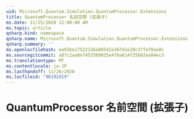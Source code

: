 ```yaml
---
uid: Microsoft.Quantum.Simulation.QuantumProcessor.Extensions
title: QuantumProcessor 名前空間 (拡張子)
ms.date: 11/25/2020 12:00:00 AM
ms.topic: article
qsharp.kind: namespace
qsharp.name: Microsoft.Quantum.Simulation.QuantumProcessor.Extensions
qsharp.summary: ''
ms.openlocfilehash: ea91be17522136a80542a367d1e20c37fef0ae0c
ms.sourcegitcommit: a87c1aa8e7453360025e47ba614f25b02ea84ec3
ms.translationtype: MT
ms.contentlocale: ja-JP
ms.lasthandoff: 11/26/2020
ms.locfileid: "96192419"
---
```

# <a name="microsoftquantumsimulationquantumprocessorextensions-namespace"></a>QuantumProcessor 名前空間 (拡張子)



